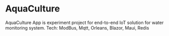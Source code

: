 # AquaCulture
AquaCulture App is experiment project for end-to-end IoT solution for water monitoring system. Tech: ModBus, Mqtt, Orleans, Blazor, Maui, Redis

